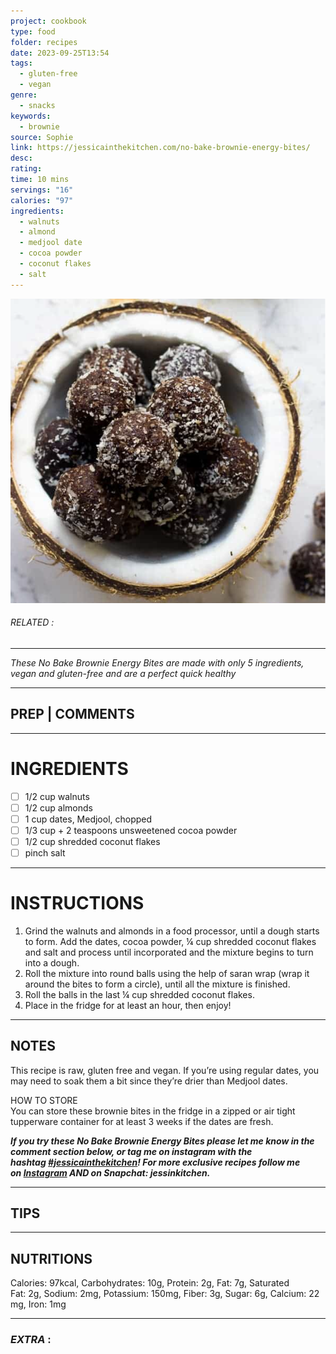 ```yaml
---
project: cookbook
type: food
folder: recipes
date: 2023-09-25T13:54
tags:
  - gluten-free
  - vegan
genre:
  - snacks
keywords:
  - brownie
source: Sophie
link: https://jessicainthekitchen.com/no-bake-brownie-energy-bites/
desc: 
rating: 
time: 10 mins
servings: "16"
calories: "97"
ingredients:
  - walnuts
  - almond
  - medjool date
  - cocoa powder
  - coconut flakes
  - salt
---
```


![IMAGE](image_347.png)

###### *RELATED* : 
---
_These No Bake Brownie Energy Bites are made with only 5 ingredients, vegan and gluten-free and are a perfect quick healthy_

---
## PREP | COMMENTS



---
# INGREDIENTS

- [ ] 1/2 cup walnuts
- [ ] 1/2 cup almonds
- [ ] 1 cup dates, Medjool, chopped
- [ ] 1/3 cup + 2 teaspoons unsweetened cocoa powder
- [ ] 1/2 cup shredded coconut flakes
- [ ] pinch salt

---
# INSTRUCTIONS

1. Grind the walnuts and almonds in a food processor, until a dough starts to form. Add the dates, cocoa powder, ¼ cup shredded coconut flakes and salt and process until incorporated and the mixture begins to turn into a dough.
2. Roll the mixture into round balls using the help of saran wrap (wrap it around the bites to form a circle), until all the mixture is finished.
3. Roll the balls in the last ¼ cup shredded coconut flakes.
4. Place in the fridge for at least an hour, then enjoy!

---
## NOTES

This recipe is raw, gluten free and vegan. If you’re using regular dates, you may need to soak them a bit since they’re drier than Medjool dates.

HOW TO STORE  
You can store these brownie bites in the fridge in a zipped or air tight tupperware container for at least 3 weeks if the dates are fresh.

**_If you try these No Bake Brownie Energy Bites please let me know in the comment section below, or tag me on instagram with the hashtag [#jessicainthekitchen](https://www.instagram.com/explore/tags/jessicainthekitchen/)! For more exclusive recipes follow me on [Instagram](https://www.instagram.com/jessicainthekitchen/) AND on Snapchat: jessinkitchen._**

---
## TIPS



---
## NUTRITIONS

Calories: 97kcal, Carbohydrates: 10g, Protein: 2g, Fat: 7g, Saturated Fat: 2g, Sodium: 2mg, Potassium: 150mg, Fiber: 3g, Sugar: 6g, Calcium: 22mg, Iron: 1mg

---
### *EXTRA* :



